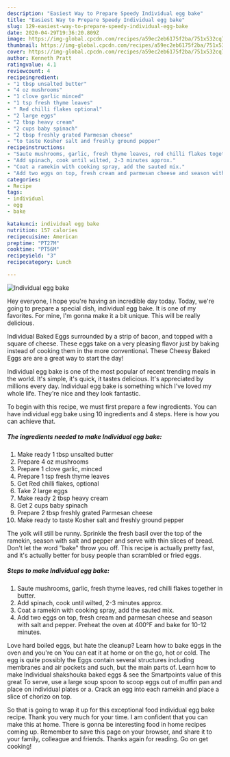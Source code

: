 ```yaml
---
description: "Easiest Way to Prepare Speedy Individual egg bake"
title: "Easiest Way to Prepare Speedy Individual egg bake"
slug: 129-easiest-way-to-prepare-speedy-individual-egg-bake
date: 2020-04-29T19:36:20.809Z
image: https://img-global.cpcdn.com/recipes/a59ec2eb6175f2ba/751x532cq70/individual-egg-bake-recipe-main-photo.jpg
thumbnail: https://img-global.cpcdn.com/recipes/a59ec2eb6175f2ba/751x532cq70/individual-egg-bake-recipe-main-photo.jpg
cover: https://img-global.cpcdn.com/recipes/a59ec2eb6175f2ba/751x532cq70/individual-egg-bake-recipe-main-photo.jpg
author: Kenneth Pratt
ratingvalue: 4.1
reviewcount: 4
recipeingredient:
- "1 tbsp unsalted butter"
- "4 oz mushrooms"
- "1 clove garlic minced"
- "1 tsp fresh thyme leaves"
- " Red chilli flakes optional"
- "2 large eggs"
- "2 tbsp heavy cream"
- "2 cups baby spinach"
- "2 tbsp freshly grated Parmesan cheese"
- "to taste Kosher salt and freshly ground pepper"
recipeinstructions:
- "Saute mushrooms, garlic, fresh thyme leaves, red chilli flakes together in butter."
- "Add spinach, cook until wilted, 2-3 minutes approx."
- "Coat a ramekin with cooking spray, add the sauted mix."
- "Add two eggs on top, fresh cream and parmesan cheese and season with salt and pepper. Preheat the oven at 400°F and bake for 10-12 minutes."
categories:
- Recipe
tags:
- individual
- egg
- bake

katakunci: individual egg bake 
nutrition: 157 calories
recipecuisine: American
preptime: "PT27M"
cooktime: "PT56M"
recipeyield: "3"
recipecategory: Lunch

---
```



![Individual egg bake](https://img-global.cpcdn.com/recipes/a59ec2eb6175f2ba/751x532cq70/individual-egg-bake-recipe-main-photo.jpg)

Hey everyone, I hope you're having an incredible day today. Today, we're going to prepare a special dish, individual egg bake. It is one of my favorites. For mine, I'm gonna make it a bit unique. This will be really delicious.

Individual Baked Eggs surrounded by a strip of bacon, and topped with a square of cheese. These eggs take on a very pleasing flavor just by baking instead of cooking them in the more conventional. These Cheesy Baked Eggs are are a great way to start the day!

Individual egg bake is one of the most popular of recent trending meals in the world. It's simple, it's quick, it tastes delicious. It's appreciated by millions every day. Individual egg bake is something which I've loved my whole life. They're nice and they look fantastic.


To begin with this recipe, we must first prepare a few ingredients. You can have individual egg bake using 10 ingredients and 4 steps. Here is how you can achieve that.

<!--inarticleads1-->

##### The ingredients needed to make Individual egg bake:

1. Make ready 1 tbsp unsalted butter
1. Prepare 4 oz mushrooms
1. Prepare 1 clove garlic, minced
1. Prepare 1 tsp fresh thyme leaves
1. Get  Red chilli flakes, optional
1. Take 2 large eggs
1. Make ready 2 tbsp heavy cream
1. Get 2 cups baby spinach
1. Prepare 2 tbsp freshly grated Parmesan cheese
1. Make ready to taste Kosher salt and freshly ground pepper


The yolk will still be runny. Sprinkle the fresh basil over the top of the ramekin, season with salt and pepper and serve with thin slices of bread. Don&#39;t let the word &#34;bake&#34; throw you off. This recipe is actually pretty fast, and it&#39;s actually better for busy people than scrambled or fried eggs. 

<!--inarticleads2-->

##### Steps to make Individual egg bake:

1. Saute mushrooms, garlic, fresh thyme leaves, red chilli flakes together in butter.
1. Add spinach, cook until wilted, 2-3 minutes approx.
1. Coat a ramekin with cooking spray, add the sauted mix.
1. Add two eggs on top, fresh cream and parmesan cheese and season with salt and pepper. Preheat the oven at 400°F and bake for 10-12 minutes.


Love hard boiled eggs, but hate the cleanup? Learn how to bake eggs in the oven and you&#39;re on You can eat it at home or on the go, hot or cold. The egg is quite possibly the Eggs contain several structures including membranes and air pockets and such, but the main parts of. Learn how to make Individual shakshouka baked eggs &amp; see the Smartpoints value of this great To serve, use a large soup spoon to scoop eggs out of muffin pan and place on individual plates or a. Crack an egg into each ramekin and place a slice of chorizo on top. 

So that is going to wrap it up for this exceptional food individual egg bake recipe. Thank you very much for your time. I am confident that you can make this at home. There is gonna be interesting food in home recipes coming up. Remember to save this page on your browser, and share it to your family, colleague and friends. Thanks again for reading. Go on get cooking!
